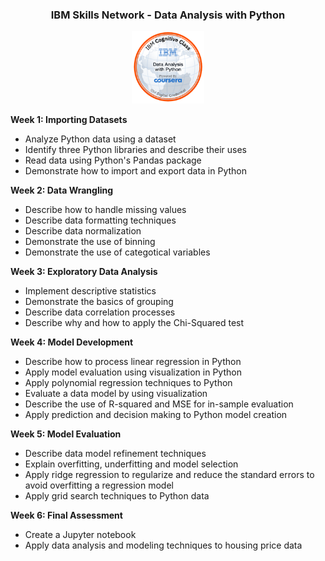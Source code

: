 

<div class="title" align="center">
    <h3>IBM Skills Network</a> - Data Analysis with Python</h3>
</div>
<div class="image" align="center">
    <img src="/_Coursera_Data_Analysis_w_Python.png" alt="Badge" style="width:23%">
</div>

<div class="Week_1">
    <p><b>Week 1: Importing Datasets</b></p>
    <ul>
        <li>Analyze Python data using a dataset</li>
        <li>Identify three Python libraries and describe their uses</li>
        <li>Read data using Python's Pandas package</li>
        <li>Demonstrate how to import and export data in Python</li>
    </ul>
</div>
<div class="Week_2">
    <p><b>Week 2: Data Wrangling</b></p>
    <ul>
        <li>Describe how to handle missing values</li>
        <li>Describe data formatting techniques</li>
        <li>Describe data normalization</li>
        <li>Demonstrate the use of binning</li>
        <li>Demonstrate the use of categotical variables</li>
    </ul>
</div>
<div class="Week_3">
    <p><b>Week 3: Exploratory Data Analysis</b></p>
    <ul>
        <li>Implement descriptive statistics</li>
        <li>Demonstrate the basics of grouping</li>
        <li>Describe data correlation processes</li>
        <li>Describe why and how to apply the Chi-Squared test</li>
    </ul>
</div>
<div class="Week_4">
    <p><b>Week 4: Model Development</b></p>
    <ul>
        <li>Describe how to process linear regression in Python</li>
        <li>Apply model evaluation using visualization in Python</li>
        <li>Apply polynomial regression techniques to Python</li>
        <li>Evaluate a data model by using visualization</li>
        <li>Describe the use of R-squared and MSE for in-sample evaluation</li>
        <li>Apply prediction and decision making to Python model creation</li>
    </ul>
</div>
<div class="Week_5">
    <p><b>Week 5: Model Evaluation</b></p>
    <ul>
        <li>Describe data model refinement techniques</li>
        <li>Explain overfitting, underfitting and model selection</li>
        <li>Apply ridge regression to regularize and reduce the standard errors to avoid overfitting a regression
            model</li>
        <li>Apply grid search techniques to Python data</li>
    </ul>
</div>
<div class="Week_6">
    <p><b>Week 6: Final Assessment</b></p>
    <ul>
        <li>Create a Jupyter notebook</li>
        <li>Apply data analysis and modeling techniques to housing price data</li>
    </ul>
</div>
